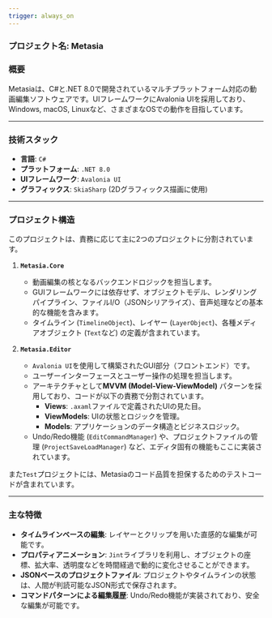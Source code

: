 ```yaml
---
trigger: always_on
---
```


### プロジェクト名: Metasia

### 概要
Metasiaは、C#と.NET 8.0で開発されているマルチプラットフォーム対応の動画編集ソフトウェアです。UIフレームワークにAvalonia UIを採用しており、Windows, macOS, Linuxなど、さまざまなOSでの動作を目指しています。

---

### 技術スタック
* **言語**: `C#`
* **プラットフォーム**: `.NET 8.0`
* **UIフレームワーク**: `Avalonia UI`
* **グラフィックス**: `SkiaSharp` (2Dグラフィックス描画に使用)
---

### プロジェクト構造
このプロジェクトは、責務に応じて主に2つのプロジェクトに分割されています。

1.  **`Metasia.Core`**
    * 動画編集の核となるバックエンドロジックを担当します。
    * GUIフレームワークには依存せず、オブジェクトモデル、レンダリングパイプライン、ファイルI/O（JSONシリアライズ）、音声処理などの基本的な機能を含みます。
    * タイムライン (`TimelineObject`)、レイヤー (`LayerObject`)、各種メディアオブジェクト (`Text`など) の定義が含まれています。

2.  **`Metasia.Editor`**
    * `Avalonia UI`を使用して構築されたGUI部分（フロントエンド）です。
    * ユーザーインターフェースとユーザー操作の処理を担当します。
    * アーキテクチャとして**MVVM (Model-View-ViewModel)** パターンを採用しており、コードが以下の責務で分割されています。
        * **Views**: `.axaml`ファイルで定義されたUIの見た目。
        * **ViewModels**: UIの状態とロジックを管理。
        * **Models**: アプリケーションのデータ構造とビジネスロジック。
    * Undo/Redo機能 (`EditCommandManager`) や、プロジェクトファイルの管理 (`ProjectSaveLoadManager`) など、エディタ固有の機能もここに実装されています。

また`Test`プロジェクトには、Metasiaのコード品質を担保するためのテストコードが含まれています。

---

### 主な特徴
* **タイムラインベースの編集**: レイヤーとクリップを用いた直感的な編集が可能です。
* **プロパティアニメーション**: `Jint`ライブラリを利用し、オブジェクトの座標、拡大率、透明度などを時間経過で動的に変化させることができます。
* **JSONベースのプロジェクトファイル**: プロジェクトやタイムラインの状態は、人間が判読可能なJSON形式で保存されます。
* **コマンドパターンによる編集履歴**: Undo/Redo機能が実装されており、安全な編集が可能です。